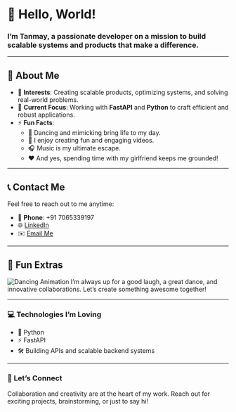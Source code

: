 # 👋 Hello, World!

### I’m **Tanmay**, a passionate developer on a mission to build scalable systems and products that make a difference.

---

## 🚀 About Me

- 👀 **Interests**: Creating scalable products, optimizing systems, and solving real-world problems.
- 🌱 **Current Focus**: Working with **FastAPI** and **Python** to craft efficient and robust applications.
- ⚡ **Fun Facts**:
  - 💃 Dancing and mimicking bring life to my day.  
  - 🎥 I enjoy creating fun and engaging videos.  
  - 🎧 Music is my ultimate escape.  
  - ❤️ And yes, spending time with my girlfriend keeps me grounded!

---

## 📞 Contact Me

Feel free to reach out to me anytime:

- 📱 **Phone**: +91 7065339197  
- 🌐 [LinkedIn](https://linkedin.com/in/tanmay-jain5)  
- ✉️ [Email Me](mailto:tanmayjain4477@gmail.com)

---

## 🌟 Fun Extras

![Dancing Animation]([https://tinyurl.com/tanmay4477])
I’m always up for a good laugh, a great dance, and innovative collaborations. Let’s create something awesome together!

---

### 💻 Technologies I’m Loving

- 🐍 Python  
- ⚡ FastAPI  
- 🛠️ Building APIs and scalable backend systems

---

### 🚀 Let’s Connect

Collaboration and creativity are at the heart of my work. Reach out for exciting projects, brainstorming, or just to say hi!

